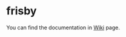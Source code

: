 # frisby
You can find the documentation in [Wiki](https://github.com/uutkukorkmaz/frisby/wiki) page.
